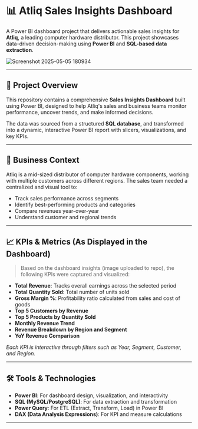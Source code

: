 # 📊 Atliq Sales Insights Dashboard

A Power BI dashboard project that delivers actionable sales insights for **Atliq**, a leading computer hardware distributor. This project showcases data-driven decision-making using **Power BI** and **SQL-based data extraction**.


![Screenshot 2025-05-05 180934](https://github.com/user-attachments/assets/4eeb4415-9399-4dc0-aa26-bc55367bd431)

---

## 🚀 Project Overview

This repository contains a comprehensive **Sales Insights Dashboard** built using Power BI, designed to help Atliq's sales and business teams monitor performance, uncover trends, and make informed decisions.

The data was sourced from a structured **SQL database**, and transformed into a dynamic, interactive Power BI report with slicers, visualizations, and key KPIs.

---

## 📌 Business Context

Atliq is a mid-sized distributor of computer hardware components, working with multiple customers across different regions. The sales team needed a centralized and visual tool to:

- Track sales performance across segments
- Identify best-performing products and categories
- Compare revenues year-over-year
- Understand customer and regional trends

---

## 📈 KPIs & Metrics (As Displayed in the Dashboard)

> Based on the dashboard insights (image uploaded to repo), the following KPIs were captured and visualized:

- **Total Revenue**: Tracks overall earnings across the selected period  
- **Total Quantity Sold**: Total number of units sold  
- **Gross Margin %**: Profitability ratio calculated from sales and cost of goods  
- **Top 5 Customers by Revenue**  
- **Top 5 Products by Quantity Sold**  
- **Monthly Revenue Trend**  
- **Revenue Breakdown by Region and Segment**  
- **YoY Revenue Comparison**  

*Each KPI is interactive through filters such as Year, Segment, Customer, and Region.*

---

## 🛠️ Tools & Technologies

- **Power BI**: For dashboard design, visualization, and interactivity  
- **SQL (MySQL/PostgreSQL)**: For data extraction and transformation  
- **Power Query**: For ETL (Extract, Transform, Load) in Power BI  
- **DAX (Data Analysis Expressions)**: For KPI and measure calculations

---




